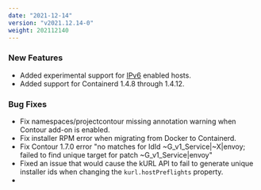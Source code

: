 ```yaml
---
date: "2021-12-14"
version: "v2021.12.14-0"
weight: 202112140
---
```


### <span class="label label-green">New Features</span>
- Added experimental support for [IPv6](https://kurl.sh/docs/install-with-kurl/ipv6) enabled hosts.
- Added support for Containerd 1.4.8 through 1.4.12.

### <span class="label label-orange">Bug Fixes</span>
- Fix namespaces/projectcontour missing annotation warning when Contour add-on is enabled.
- Fix installer RPM error when migrating from Docker to Containerd.
- Fix Contour 1.7.0 error "no matches for IdId ~G_v1_Service|~X|envoy; failed to find unique target for patch ~G_v1_Service|envoy"
- Fixed an issue that would cause the kURL API to fail to generate unique installer ids when changing the `kurl.hostPreflights` property.
- 
